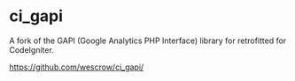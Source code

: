 ci_gapi
=======

A fork of the GAPI (Google Analytics PHP Interface) library for retrofitted for CodeIgniter.

https://github.com/wescrow/ci_gapi/

